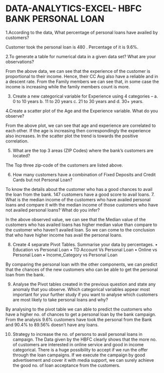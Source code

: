 # DATA-ANALYTICS-EXCEL- HBFC BANK PERSONAL LOAN


                                      

                                       
                                                                                                                                                             

1.According to the data, What percentage of personal loans have availed by customers?
 
Customer took the personal loan is 480 . Percentage of it is 9.6%.

2.To generate a table for numerical data in a given data set? What are your observations?

 
 From the above data, we can see that the experience of the customer is proportional to their income. Hence, their CC Avg also have a reliable and in a descent rate.
From the Family members we can see that, in some case the income is increasing while the family members count is more.


3. Create a new categorical variable for Experience using 4 categories – a. 0 to 10 years b. 11 to 20 years c. 21 to 30 years and d. 30+ years. 


 

4.Create a scatter plot of the Age and the Experience   variable. What do you observe?
 
From the above plot, we can see that age and experience are correlated to each other. If the age is increasing then correspondingly the experience also increases. In the scatter plot the trend is towards the positive correlation.

5. What are the top 3 areas (ZIP Codes) where the bank’s customers are located?
 


The Top three zip-code of the customers are listed above.

6. How many customers have a combination of Fixed Deposits and Credit Cards but not Personal Loan?

 


To know the details about the customer who has a good chances to avail the loan from the bank. 147 customers have a good score to avail loans.
7. What is the median income of the customers who have availed personal loans and compare it with the median income of those customers who have not availed personal loans? What do you infer?

                             
In the above observed value, we can see that the Median value of the customers who has availed loans has higher median value than compare to the customer who haven’t availed loan. So we can come to the conclusion that who have higher income has avail the personal loans.

8. Create 4 separate Pivot Tables. 
Summarise your data by percentages. 
• Education vs Personal Loan 
• TD Account Vs Personal Loan 
• Online vs Personal Loan
 • Income_Category vs Personal Loan


By comparing the personal loan with the other components, we can predict that the chances of the new customers who can be able to get the personal loan from the bank.

 



9. Analyse the Pivot tables created in the previous question and state any anomaly that you observe. Which categorical variables appear most important for your further study if you want to analyse which customers are most likely to take personal loans and why?

By analysing to the pivot table we can able to predict the customers who have a higher no. of chances to get a personal loan by the bank campaign.
From the analysis 9.6% customers have took the personal from the Bank and 90.4% to 89.56% doesn’t have any loans.

10. Strategy to increase the no. of persons to avail personal loans in campaign.
The Data given by the HBFC clearly shows that the more no. of customers are interested in online service and good in income categorical.
There is a huge possibility to accept if we run the offer through the loan campaigns.
If we execute the campaign by good advertisement and cover it with media support, we can surely achieve the good no. of loan acceptance from the customers.

